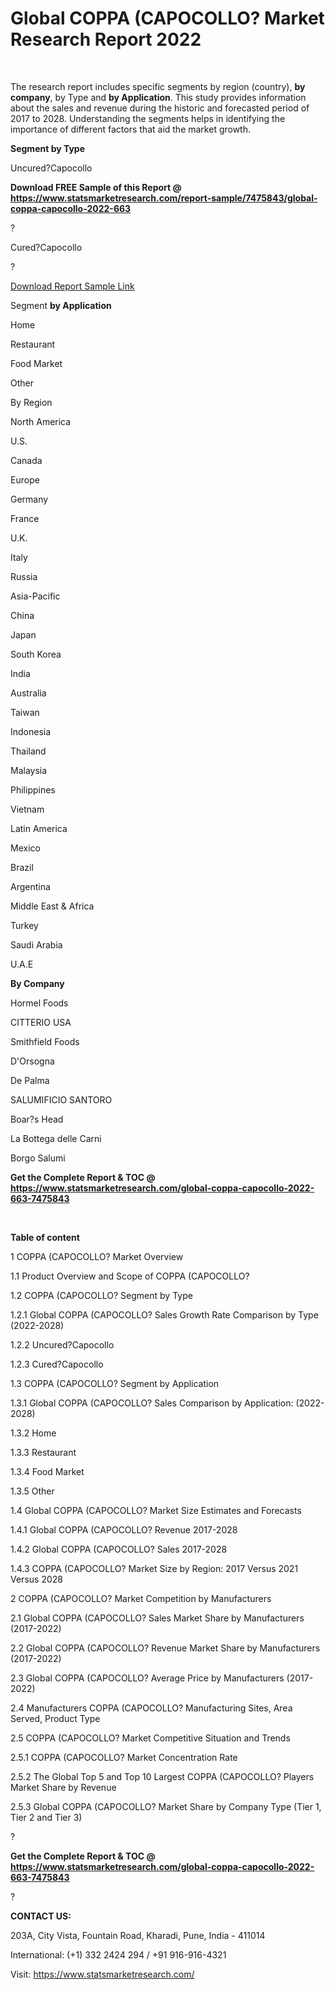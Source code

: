 <h1>Global COPPA (CAPOCOLLO? Market Research Report 2022</h1><br/><p>The research report includes specific segments by region (country), <strong>by company</strong>, by Type and <strong>by Application</strong>. This study provides information about the sales and revenue during the historic and forecasted period of 2017 to 2028. Understanding the segments helps in identifying the importance of different factors that aid the market growth.</p>
 
 
 
 <p><strong>Segment by Type</strong></p>
 
 
 
 <p>Uncured?Capocollo</p>
 
 
 
 <div><b>Download FREE Sample of this Report @ <a href="https://www.statsmarketresearch.com/download-free-sample/7475843/global-coppa-capocollo-2022-663">https://www.statsmarketresearch.com/report-sample/7475843/global-coppa-capocollo-2022-663</a></b></div>
 
 
 
 <p>? </p>
 
 
 
 <p>Cured?Capocollo</p>
 
 
 
 <p>? </p>
 
 
 
 <p><a href="https://www.statsmarketresearch.com/download-free-sample/7475843/global-coppa-capocollo-2022-663">Download Report Sample Link</a></p>
 
 
 
 <p>Segment <strong>by Application</strong></p>
 
 
 
 <p>Home</p>
 
 
 
 <p>Restaurant</p>
 
 
 
 <p>Food Market</p>
 
 
 
 <p>Other</p>
 
 
 
 <p>By Region</p>
 
 
 
 <p>North America</p>
 
 
 
 <p>U.S.</p>
 
 
 
 <p>Canada</p>
 
 
 
 <p>Europe</p>
 
 
 
 <p>Germany</p>
 
 
 
 <p>France</p>
 
 
 
 <p>U.K.</p>
 
 
 
 <p>Italy</p>
 
 
 
 <p>Russia</p>
 
 
 
 <p>Asia-Pacific</p>
 
 
 
 <p>China</p>
 
 
 
 <p>Japan</p>
 
 
 
 <p>South Korea</p>
 
 
 
 <p>India</p>
 
 
 
 <p>Australia</p>
 
 
 
 <p>Taiwan</p>
 
 
 
 <p>Indonesia</p>
 
 
 
 <p>Thailand</p>
 
 
 
 <p>Malaysia</p>
 
 
 
 <p>Philippines</p>
 
 
 
 <p>Vietnam</p>
 
 
 
 <p>Latin America</p>
 
 
 
 <p>Mexico</p>
 
 
 
 <p>Brazil</p>
 
 
 
 <p>Argentina</p>
 
 
 
 <p>Middle East & Africa</p>
 
 
 
 <p>Turkey</p>
 
 
 
 <p>Saudi Arabia</p>
 
 
 
 <p>U.A.E</p>
 
 
 
 <p><strong>By Company</strong></p>
 
 
 
 <p>Hormel Foods</p>
 
 
 
 <p>CITTERIO USA</p>
 
 
 
 <p>Smithfield Foods</p>
 
 
 
 <p>D&#39;Orsogna</p>
 
 
 
 <p>De Palma</p>
 
 
 
 <p>SALUMIFICIO SANTORO</p>
 
 
 
 <p>Boar?s Head</p>
 
 
 
 <p>La Bottega delle Carni</p>
 
 
 
 <p>Borgo Salumi</p>
 
 
 
 <div><b>Get the Complete Report & TOC @ <a href="https://www.statsmarketresearch.com/global-coppa-capocollo-2022-663-7475843">https://www.statsmarketresearch.com/global-coppa-capocollo-2022-663-7475843</a></b></div>
 
 
 
 <p><br />
 
 <b>Table of content</b></p>
 
 
 
 <p>1 COPPA (CAPOCOLLO? Market Overview<br />
 
 1.1 Product Overview and Scope of COPPA (CAPOCOLLO?<br />
 
 1.2 COPPA (CAPOCOLLO? Segment by Type<br />
 
 1.2.1 Global COPPA (CAPOCOLLO? Sales Growth Rate Comparison by Type (2022-2028)<br />
 
 1.2.2 Uncured?Capocollo<br />
 
 1.2.3 Cured?Capocollo<br />
 
 1.3 COPPA (CAPOCOLLO? Segment by Application<br />
 
 1.3.1 Global COPPA (CAPOCOLLO? Sales Comparison by Application: (2022-2028)<br />
 
 1.3.2 Home<br />
 
 1.3.3 Restaurant<br />
 
 1.3.4 Food Market<br />
 
 1.3.5 Other<br />
 
 1.4 Global COPPA (CAPOCOLLO? Market Size Estimates and Forecasts<br />
 
 1.4.1 Global COPPA (CAPOCOLLO? Revenue 2017-2028<br />
 
 1.4.2 Global COPPA (CAPOCOLLO? Sales 2017-2028<br />
 
 1.4.3 COPPA (CAPOCOLLO? Market Size by Region: 2017 Versus 2021 Versus 2028<br />
 
 2 COPPA (CAPOCOLLO? Market Competition by Manufacturers<br />
 
 2.1 Global COPPA (CAPOCOLLO? Sales Market Share by Manufacturers (2017-2022)<br />
 
 2.2 Global COPPA (CAPOCOLLO? Revenue Market Share by Manufacturers (2017-2022)<br />
 
 2.3 Global COPPA (CAPOCOLLO? Average Price by Manufacturers (2017-2022)<br />
 
 2.4 Manufacturers COPPA (CAPOCOLLO? Manufacturing Sites, Area Served, Product Type<br />
 
 2.5 COPPA (CAPOCOLLO? Market Competitive Situation and Trends<br />
 
 2.5.1 COPPA (CAPOCOLLO? Market Concentration Rate<br />
 
 2.5.2 The Global Top 5 and Top 10 Largest COPPA (CAPOCOLLO? Players Market Share by Revenue<br />
 
 2.5.3 Global COPPA (CAPOCOLLO? Market Share by Company Type (Tier 1, Tier 2 and Tier 3)<br />
 
 ? </p>
 
 
 
 <div><b>Get the Complete Report & TOC @ <a href="https://www.statsmarketresearch.com/global-coppa-capocollo-2022-663-7475843">https://www.statsmarketresearch.com/global-coppa-capocollo-2022-663-7475843</a></b></div>
 
 
 
 <p>? </p>
 
 
 
 <p><b>CONTACT US:</b><br />
 
 203A, City Vista, Fountain Road, Kharadi, Pune, India - 411014<br />
 
 International: (+1) 332 2424 294 / +91 916-916-4321<br />
 
 Visit: <a href="https://www.statsmarketresearch.com/">https://www.statsmarketresearch.com/</a></p>